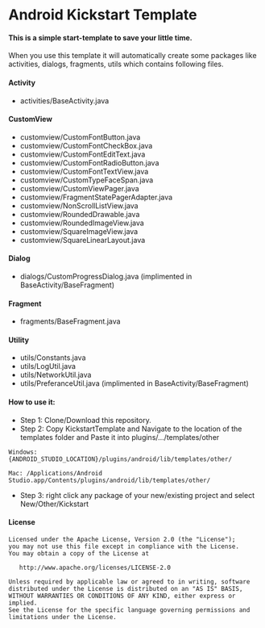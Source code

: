 # Android Kickstart Template
#### This is a simple start-template to save your little time.

When you use this template it will automatically create some packages like activities, dialogs, fragments, utils which contains following files.

   #### Activity
   * activities/BaseActivity.java
   #### CustomView
   * customview/CustomFontButton.java
   * customview/CustomFontCheckBox.java
   * customview/CustomFontEditText.java
   * customview/CustomFontRadioButton.java
   * customview/CustomFontTextView.java
   * customview/CustomTypeFaceSpan.java
   * customview/CustomViewPager.java
   * customview/FragmentStatePagerAdapter.java
   * customview/NonScrollListView.java
   * customview/RoundedDrawable.java
   * customview/RoundedImageView.java
   * customview/SquareImageView.java
   * customview/SquareLinearLayout.java
   #### Dialog
   * dialogs/CustomProgressDialog.java (implimented in BaseActivity/BaseFragment)
   #### Fragment
   * fragments/BaseFragment.java
   #### Utility
   * utils/Constants.java
   * utils/LogUtil.java
   * utils/NetworkUtil.java
   * utils/PreferanceUtil.java (implimented in BaseActivity/BaseFragment)


#### How to use it:
* Step 1: Clone/Download this repository.
* Step 2: Copy KickstartTemplate and Navigate to the location of the templates folder and Paste it into plugins/.../templates/other
~~~~
Windows: {ANDROID_STUDIO_LOCATION}/plugins/android/lib/templates/other/
~~~~

~~~~
Mac: /Applications/Android Studio.app/Contents/plugins/android/lib/templates/other/
~~~~
* Step 3: right click any package of your new/existing project and select New/Other/Kickstart


#### License

~~~~
Licensed under the Apache License, Version 2.0 (the "License");
you may not use this file except in compliance with the License.
You may obtain a copy of the License at

   http://www.apache.org/licenses/LICENSE-2.0

Unless required by applicable law or agreed to in writing, software
distributed under the License is distributed on an "AS IS" BASIS,
WITHOUT WARRANTIES OR CONDITIONS OF ANY KIND, either express or implied.
See the License for the specific language governing permissions and
limitations under the License.
~~~~
